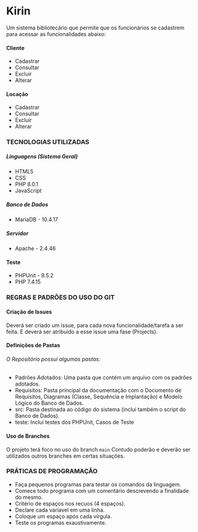 # Kirin
Um sistema bibliotecário que permite que os funcionários se cadastrem para acessar as funcionalidades abaixo:
#### Cliente
- Cadastrar
- Consultar
- Excluir
- Alterar
#### Locação
- Cadastrar
- Consultar
- Excluir
- Alterar

### TECNOLOGIAS UTILIZADAS
##### Linguagens (Sistema Geral)
- HTML5
- CSS
- PHP 8.0.1
- JavaScript
##### Banco de Dados
- MariaDB - 10.4.17
##### Servidor
- Apache - 2.4.46
#### Teste
- PHPUnit - 9.5.2
- PHP 7.4.15

### REGRAS E PADRÕES DO USO DO GIT
#### Criação de Issues
Deverá ser criado um issue, para cada nova funcionalidade/tarefa a ser feita. E deverá ser atribuido a esse issue uma fase (Projects).

#### Definições de Pastas
###### O Repositório possui algumas pastas:
- Padrões Adotados: Uma pasta que contém um arquivo com os padrões adotados.
- Requisitos: Pasta principal da documentação com o Documento de Requisitos, Diagramas (Classe, Sequência e Implantação) e Modelo Lógico do Banco de Dados.
- src: Pasta destinada ao código do sistema (inclui também o script do Banco de Dados).
- teste: Inclui testes dos PHPUnit, Casos de Teste

#### Uso de Branches
O projeto terá foco no uso do branch ```main``` 
Contudo poderão e deverão ser utilizados outros branches em certas situações.

### PRÁTICAS DE PROGRAMAÇÃO
- Faça pequenos programas para testar os comandos da linguagem.
- Comece todo programa com um comentário descrevendo a finalidade do mesmo.
- Critério de espaços nos recuos (4 espaços).
- Declare cada varíavel em uma linha.
- Coloque um espaço após cada vírgula.
- Teste os programas exaustivamente.
